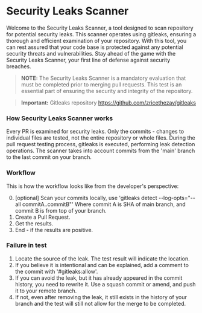 # Security Leaks Scanner

Welcome to the Security Leaks Scanner, a tool designed to scan repository for potential 
security leaks. This scanner operates using gitleaks, ensuring a thorough and efficient 
examination of your repository. With this tool, you can rest assured that your code base 
is protected against any potential security threats and vulnerabilities. Stay ahead of 
the game with the Security Leaks Scanner, your first line of defense against security breaches.

> **NOTE:** The Security Leaks Scanner is a mandatory evaluation that must be completed 
> prior to merging pull requests. This test is an essential part of ensuring the security 
> and integrity of the repository.

> **Important:** Gitleaks repository https://github.com/zricethezav/gitleaks

### How Security Leaks Scanner works

Every PR is examined for security leaks. Only the commits - changes to individual files are 
tested, not the entire repository or whole files. During the pull request testing process, 
gitleaks is executed, performing leak detection operations. The scanner takes into account 
commits from the 'main' branch to the last commit on your branch.

### Workflow

This is how the workflow looks like from the developer's perspective:

0. [optional] Scan your commits locally, use
'gitleaks detect --log-opts="--all commitA..commitB"' Where commit A is SHA of main branch, 
and commit B is from top of your branch.
1. Create a Pull Request.
2. Get the results. 
3. End - if the results are positive.

### Failure in test

1. Locate the source of the leak. The test result will indicate the location.
2. If you believe it is intentional and can be explained, add a comment to the 
commit with '#gitleaks:allow'. 
3. If you can avoid the leak, but it has already appeared in the commit history, 
you need to rewrite it. Use a squash commit or amend, and push it to your remote branch.
4. If not, even after removing the leak, it still exists in the history of your branch 
and the test will still not allow for the merge to be completed.